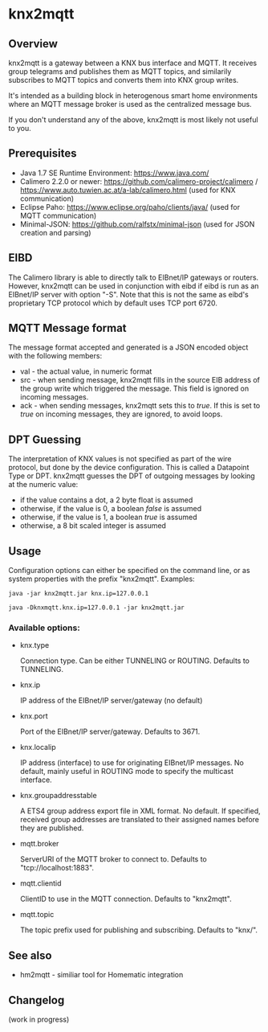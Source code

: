 knx2mqtt
========

Overview
--------

knx2mqtt is a gateway between a KNX bus interface and MQTT. It receives group telegrams and publishes them as MQTT topics, and similarily subscribes to MQTT topics and converts them into KNX group writes.

It's intended as a building block in heterogenous smart home environments where an MQTT message broker is used as the centralized message bus.

If you don't understand any of the above, knx2mqtt is most likely not useful to you.


Prerequisites
-------------

* Java 1.7 SE Runtime Environment: https://www.java.com/
* Calimero 2.2.0 or newer: https://github.com/calimero-project/calimero / https://www.auto.tuwien.ac.at/a-lab/calimero.html (used for KNX communication)
* Eclipse Paho: https://www.eclipse.org/paho/clients/java/ (used for MQTT communication)
* Minimal-JSON: https://github.com/ralfstx/minimal-json (used for JSON creation and parsing)


EIBD
----

The Calimero library is able to directly talk to EIBnet/IP gateways or routers. However, knx2mqtt can be used in conjunction with 
eibd if eibd is run as an EIBnet/IP server with option "-S". Note that this is not the same as eibd's proprietary TCP protocol
which by default uses TCP port 6720.


MQTT Message format
--------------------

The message format accepted and generated is a JSON encoded object with the following members:

* val - the actual value, in numeric format
* src - when sending message, knx2mqtt fills in the source EIB address of the group write which triggered the message.
  This field is ignored on incoming messages.
* ack - when sending messages, knx2mqtt sets this to _true_. If this is set to _true_ on incoming messages, they
  are ignored, to avoid loops.
 
 
DPT Guessing
------------
The interpretation of KNX values is not specified as part of the wire protocol, but done by the device configuration.
This is called a Datapoint Type or DPT. knx2mqtt guesses the DPT of outgoing messages by looking at the numeric value:

* if the value contains a dot, a 2 byte float is assumed
* otherwise, if the value is 0, a boolean _false_ is assumed
* otherwise, if the value is 1, a boolean _true_ is assumed
* otherwise, a 8 bit scaled integer is assumed


Usage
-----

Configuration options can either be specified on the command line, or as system properties with the prefix "knx2mqtt".
Examples:

    java -jar knx2mqtt.jar knx.ip=127.0.0.1
    
    java -Dknxmqtt.knx.ip=127.0.0.1 -jar knx2mqtt.jar
    
### Available options:    

- knx.type

  Connection type. Can be either TUNNELING or ROUTING. Defaults to TUNNELING.

- knx.ip
  
  IP address of the EIBnet/IP server/gateway (no default)
  
- knx.port

  Port of the EIBnet/IP server/gateway. Defaults to 3671.

- knx.localip
  
  IP address (interface) to use for originating EIBnet/IP messages. No default, mainly useful
  in ROUTING mode to specify the multicast interface.
  
- knx.groupaddresstable

  A ETS4 group address export file in XML format. No default. If specified, received group addresses
  are translated to their assigned names before they are published.

- mqtt.broker

  ServerURI of the MQTT broker to connect to. Defaults to "tcp://localhost:1883".
  
- mqtt.clientid

  ClientID to use in the MQTT connection. Defaults to "knx2mqtt".
  
- mqtt.topic

  The topic prefix used for publishing and subscribing. Defaults to "knx/".


See also
--------
- hm2mqtt - similiar tool for Homematic integration 
  
  
Changelog
---------
(work in progress)
 